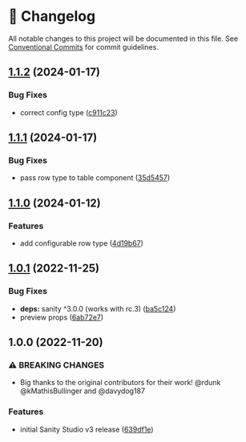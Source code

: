 <!-- markdownlint-disable --><!-- textlint-disable -->

# 📓 Changelog

All notable changes to this project will be documented in this file. See
[Conventional Commits](https://conventionalcommits.org) for commit guidelines.

## [1.1.2](https://github.com/sanity-io/table/compare/v1.1.1...v1.1.2) (2024-01-17)

### Bug Fixes

- correct config type ([c911c23](https://github.com/sanity-io/table/commit/c911c23cdafb6c6ec659ab4a081c8d76db4536c5))

## [1.1.1](https://github.com/sanity-io/table/compare/v1.1.0...v1.1.1) (2024-01-17)

### Bug Fixes

- pass row type to table component ([35d5457](https://github.com/sanity-io/table/commit/35d545728ad97419ee7cc7b0bb674bc5e8844a85))

## [1.1.0](https://github.com/sanity-io/table/compare/v1.0.1...v1.1.0) (2024-01-12)

### Features

- add configurable row type ([4d19b67](https://github.com/sanity-io/table/commit/4d19b67197a8507aeb6125020020d7467286c7bb))

## [1.0.1](https://github.com/sanity-io/table/compare/v1.0.0...v1.0.1) (2022-11-25)

### Bug Fixes

- **deps:** sanity ^3.0.0 (works with rc.3) ([ba5c124](https://github.com/sanity-io/table/commit/ba5c124daa0dafe66b2755e861ecb91ec3c1a705))
- preview props ([6ab72e7](https://github.com/sanity-io/table/commit/6ab72e76c400d9c1a5c6e073df79bb34e25b1990))

## 1.0.0 (2022-11-20)

### ⚠ BREAKING CHANGES

- Big thanks to the original contributors for their work!
  @rdunk @kMathisBullinger and @davydog187

### Features

- initial Sanity Studio v3 release ([639df1e](https://github.com/sanity-io/table/commit/639df1ee074d6e7b46291c66f49382ee20da62d3))

